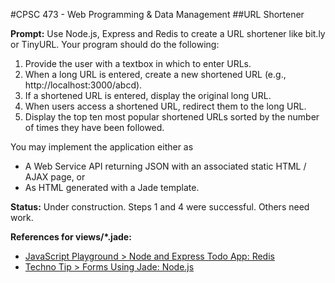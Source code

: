 #CPSC 473 - Web Programming & Data Management
##URL Shortener

__Prompt:__ Use Node.js, Express and Redis to create a URL shortener like bit.ly or TinyURL. Your program should do the following:<br>
1.  Provide the user with a textbox in which to enter URLs.<br>
2.	When a long URL is entered, create a new shortened URL (e.g., http://localhost:3000/abcd).<br>
3.	If a shortened URL is entered, display the original long URL.<br>
4.	When users access a shortened URL, redirect them to the long URL.<br>
5.	Display the top ten most popular shortened URLs sorted by the number of times they have been followed.<br>

You may implement the application either as
- A Web Service API returning JSON with an associated static HTML / AJAX page, or
- As HTML generated with a Jade template.

__Status:__ Under construction. Steps 1 and 4 were successful. Others need work.

__References for views/*.jade:__<br>
- <a href="http://javascriptplayground.com/blog/2012/06/node-express-todo-app-redis/">JavaScript Playground > Node and Express Todo App: Redis</a>
- <a href="http://technotip.com/3837/forms-using-jade-node-js/">Techno Tip > Forms Using Jade: Node.js</a>
